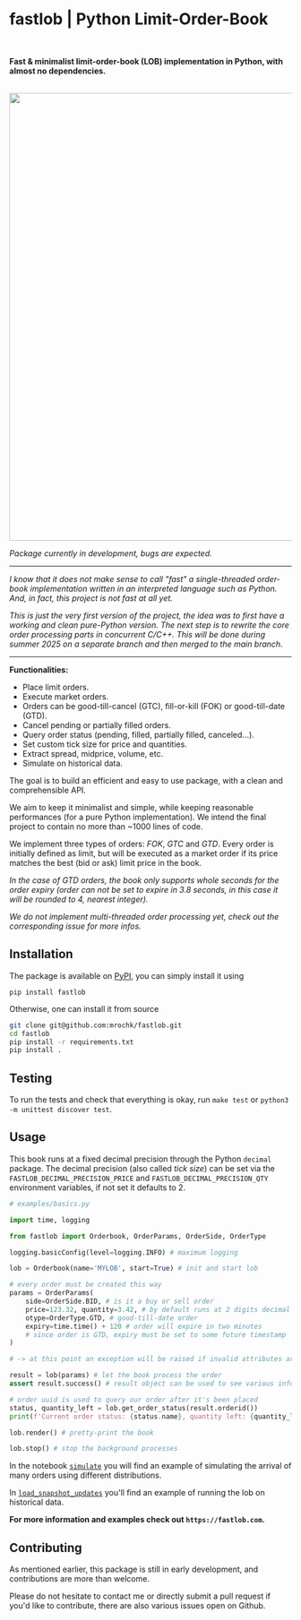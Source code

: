 # fastlob | Python Limit-Order-Book
<br>

**Fast & minimalist limit-order-book (LOB) implementation in Python, with almost no dependencies.**

<br>

<img src="https://github.com/mrochk/pylob/raw/main/logo.png" width=800>

*Package currently in development, bugs are expected.*

***

*I know that it does not make sense to call "fast" a single-threaded order-book implementation written in an interpreted language such as Python. And, in fact, this project is not fast at all yet.*

*This is just the very first version of the project, the idea was to first have a working and clean pure-Python version. The next step is to rewrite the core order processing parts in concurrent C/C++. This will be done during summer 2025 on a separate branch and then merged to the main branch.*

***

**Functionalities:**
- Place limit orders.
- Execute market orders.
- Orders can be good-till-cancel (GTC), fill-or-kill (FOK) or good-till-date (GTD).
- Cancel pending or partially filled orders.
- Query order status (pending, filled, partially filled, canceled...).
- Set custom tick size for price and quantities.
- Extract spread, midprice, volume, etc.
- Simulate on historical data.

The goal is to build an efficient and easy to use package, with a clean and comprehensible API. 

We aim to keep it minimalist and simple, while keeping reasonable performances (for a pure Python implementation). We intend the final project to contain no more than ~1000 lines of code.

We implement three types of orders: *FOK*, *GTC* and *GTD*. Every order is initially defined as limit, but will be executed as a market order if its price matches the best (bid or ask) limit price in the book.

*In the case of GTD orders, the book only supports whole seconds for the order expiry (order can not be set to expire in 3.8 seconds, in this case it will be rounded to 4, nearest integer).*

*We do not implement multi-threaded order processing yet, check out the corresponding issue for more infos.*

## Installation

The package is available on [PyPI](https://pypi.org/project/fastlob/), you can simply install it using
```
pip install fastlob
```

Otherwise, one can install it from source
```bash
git clone git@github.com:mrochk/fastlob.git
cd fastlob
pip install -r requirements.txt
pip install .
```

## Testing

To run the tests and check that everything is okay, run `make test` or `python3 -m unittest discover test`.

## Usage

This book runs at a fixed decimal precision through the Python `decimal` package. The decimal precision (also called *tick size*) can be set via the `FASTLOB_DECIMAL_PRECISION_PRICE` and `FASTLOB_DECIMAL_PRECISION_QTY` environment variables, if not set it defaults to 2.

```python
# examples/basics.py

import time, logging

from fastlob import Orderbook, OrderParams, OrderSide, OrderType

logging.basicConfig(level=logging.INFO) # maximum logging

lob = Orderbook(name='MYLOB', start=True) # init and start lob

# every order must be created this way 
params = OrderParams(
    side=OrderSide.BID, # is it a buy or sell order
    price=123.32, quantity=3.42, # by default runs at 2 digits decimal precision
    otype=OrderType.GTD, # good-till-date order
    expiry=time.time() + 120 # order will expire in two minutes
    # since order is GTD, expiry must be set to some future timestamp
)

# -> at this point an exception will be raised if invalid attributes are provided

result = lob(params) # let the book process the order
assert result.success() # result object can be used to see various infos about the order execution

# order uuid is used to query our order after it's been placed
status, quantity_left = lob.get_order_status(result.orderid())
print(f'Current order status: {status.name}, quantity left: {quantity_left}.\n')

lob.render() # pretty-print the book

lob.stop() # stop the background processes
```

In the notebook [`simulate`](examples/simulate.ipynb) you will find an example of simulating the arrival of many orders using different distributions.

In [`load_snapshot_updates`](examples/load_snapshot_updates.ipynb) you'll find an example of running the lob on historical data.

**For more information and examples check out `https://fastlob.com`.**

## Contributing

As mentioned earlier, this package is still in early development, and contributions are more than welcome.

Please do not hesitate to contact me or directly submit a pull request if you'd like to contribute, there are also various issues open on Github.